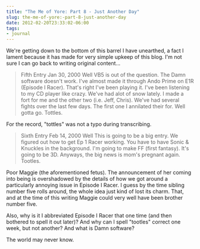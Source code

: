 ```yaml
---
title: "The Me of Yore: Part 8 - Just Another Day"
slug: the-me-of-yore:-part-8-just-another-day
date: 2012-02-20T23:33:02-06:00
tags:
- journal
---
```

We're getting down to the bottom of this barrel I have unearthed, a fact I lament because it has made for very simple upkeep of this blog. I'm not sure I can go back to writing original content...

> Fifth Entry
> Jan 30, 2000
> Well VB5 is out of the question. The Damn software doesn't work. I've almost made it through Ando Prime on E1R (Episode I Racer). That's right I've been playing it. I've been listening to my CD player like crazy. We've had alot of snow lately. I made a fort for me and the other two (i.e. Jeff, Chris). We've had several fights over the last few days. The first one I annilated their for. Well gotta go. Tottles.

For the record, "tottles" was not a typo during transcribing.

> Sixth Entry
> Feb 14, 2000
> Well This is going to be a big entry. We figured out how to get Ep 1 Racer working. You have to have Sonic & Knuckles in the background. I'm going to make FF (first fantasy). It's going to be 3D. Anyways, the big news is mom's pregnant again. Tootles.

Poor Maggie (the aforementioned fetus). The announcement of her coming into being is overshadowed by the details of how we got around a particularly annoying issue in Episode I Racer. I guess by the time sibling number five rolls around, the whole idea just kind of lost its charm. That, and at the time of this writing Maggie could very well have been brother number five.

Also, why is it I abbreviated Episode I Racer that one time (and then bothered to spell it out later)? And why can I spell "tootles" correct one week, but not another? And what is Damn software?

The world may never know.
